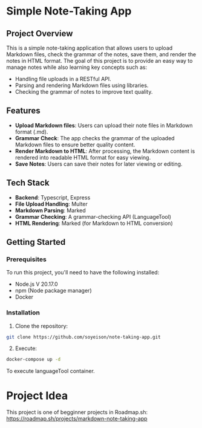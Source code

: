 # Simple Note-Taking App

## Project Overview

This is a simple note-taking application that allows users to upload Markdown files, check the grammar of the notes, save them, and render the notes in HTML format. The goal of this project is to provide an easy way to manage notes while also learning key concepts such as:

- Handling file uploads in a RESTful API.
- Parsing and rendering Markdown files using libraries.
- Checking the grammar of notes to improve text quality.

## Features

- **Upload Markdown files**: Users can upload their note files in Markdown format (.md).
- **Grammar Check**: The app checks the grammar of the uploaded Markdown files to ensure better quality content.
- **Render Markdown to HTML**: After processing, the Markdown content is rendered into readable HTML format for easy viewing.
- **Save Notes**: Users can save their notes for later viewing or editing.

## Tech Stack

- **Backend**: Typescript, Express
- **File Upload Handling**: Multer
- **Markdown Parsing**: Marked
- **Grammar Checking**: A grammar-checking API (LanguageTool)
- **HTML Rendering**: Marked (for Markdown to HTML conversion)

## Getting Started

### Prerequisites

To run this project, you'll need to have the following installed:

- Node.js V 20.17.0
- npm (Node package manager)
- Docker

### Installation

1. Clone the repository:

```bash
git clone https://github.com/soyeison/note-taking-app.git
```

2. Execute:

```bash
docker-compose up -d
```

To execute languageTool container.

# Project Idea

This project is one of begginner projects in Roadmap.sh: https://roadmap.sh/projects/markdown-note-taking-app
